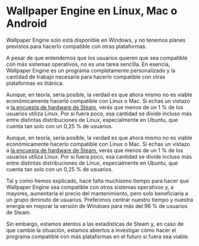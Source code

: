 # Wallpaper Engine en Linux, Mac o Android

Wallpaper Engine solo está disponible en Windows, y no tenemos planes previstos para hacerlo compatible con otras plataformas.

A pesar de que entendemos que los usuarios quieren que sea compatible con más sistemas operativos, no es una tarea sencilla. En esencia, Wallpaper Engine es un programa completamente personalizado y la cantidad de trabajo necesaria para hacerlo compatible con otras plataformas es titánica.

Aunque, en teoría, sería posible, la verdad es que ahora mismo no es viable económicamente hacerlo compatible con Linux o Mac. Si echas un vistazo a [la encuesta de hardware de Steam](https://store.steampowered.com/hwsurvey), verás que menos de un 1 % de los usuarios utiliza Linux. Por si fuera poco, esa cantidad se divide incluso más entre distintas distribuciones de Linux, especialmente en Ubuntu, que cuenta tan solo con un 0,25 % de usuarios.

Aunque, en teoría, sería posible, la verdad es que ahora mismo no es viable económicamente hacerlo compatible con Linux o Mac. Si echas un vistazo a [la encuesta de hardware de Steam](https://store.steampowered.com/hwsurvey), verás que menos de un 1 % de los usuarios utiliza Linux. Por si fuera poco, esa cantidad se divide incluso más entre distintas distribuciones de Linux, especialmente en Ubuntu, que cuenta tan solo con un 0,25 % de usuarios.

Tal y como hemos explicado, hace falta muchísimo tiempo para hacer que Wallpaper Engine sea compatible con otros sistemas operativos y, a mayores, aumentaría el precio del mantenimiento, pero solo beneficiaría a un grupo diminuto de usuarios. Preferimos centrar nuestro tiempo y nuestra energía en mejorar la versión de Windows para más del 96 % de usuarios de Steam.

Sin embargo, estamos atentos a las estadísticas de Steam y, en caso de que cambie la situación, estamos abiertos a investigar cómo hacer el programa compatible con más plataformas en el futuro si fuera sea viable. 